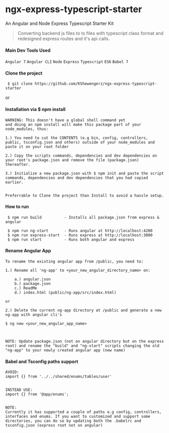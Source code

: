 # ngx-express-typescript-starter
An Angular and Node Express Typescript Starter Kit

> Converting backend js files to ts files with typescript class format and redesigned express routes and it's api calls.


#### Main Dev Tools Used
`Angular 7` `Angular CLI` `Node` `Express` `Typescript` `ES6` `Babel 7`

#### Clone the project
` $ git clone https://github.com/KShewengerz/ngx-express-typescript-starter`

or

#### Installation via $ npm install 

```
WARNING: This doesn't have a global shell command yet 
and doing an npm install will make this package part of your node_modules, thus:

1.) You need to cut the CONTENTS (e.g bin, config, controllers, public, tsconfig.json and others) outside of your node_modules and paste it on your root folder 

2.) Copy the scripts commands, dependencies and dev dependencies on your root's package.json and remove the file (package.json) thereafter.

3.) Initialize a new package.json with $ npm init and paste the script commands, dependencies and dev dependencies that you had copied earlier.
 
 
Preferrable to Clone the project than Install to avoid a hassle setup.
```


#### How to run

````
 $ npm run build          - Installs all package.json from express & angular
 
 $ npm run ng-start       - Runs angular at http://localhost:4200
 $ npm run express-start  - Runs express at http://localhost:3000
 $ npm run start          - Runs both angular and express
````


#### Rename Angular App

```
To rename the existing angular app from /public, you need to:

1.) Rename all 'ng-app' to <your_new_angular_directory_name> on: 

    a.) angular.json
    b.) package.json
    c.) ReadMe
    d.) index.html (public/ng-app/src/index.html)

or

2.) Delete the current ng-app directory at /public and generate a new ng-app with angular cli's 

$ ng new <your_new_angular_app_name>



NOTE: Update package.json (not on angular directory but on the express root) and rename the "build" and "ng-start" scripts changing the old "ng-app" to your newly created angular app (new name) 

```


#### Babel and Tsconfig paths support

```
AVOID:
import {} from '../../shared/enums/tables/user'


INSTEAD USE:
import {} from '@app/enums';


NOTE:
Currently it has supported a couple of paths e.g config, controllers, interfaces and enums. If you want to customized and support some directories, you can do so by updating both the .babelrc and tsconfig.json (express root not on angular)

```
 

